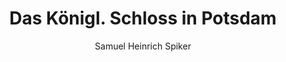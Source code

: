 ---
image: /assets/images/spiker/44a.jpg
thumb: /assets/images/spiker-thumbs/44a.jpg
author: Samuel Heinrich Spiker
artist: 
engraver: 
title: "Das Königl. Schloss in Potsdam"
subtitle: 
tags:
  - Palace
layout: post
---
